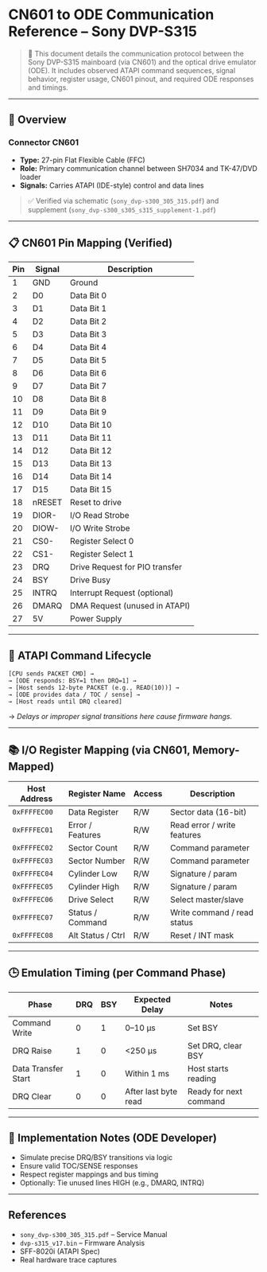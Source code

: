# CN601 to ODE Communication Reference – Sony DVP-S315

> 📘 This document details the communication protocol between the Sony DVP-S315 mainboard (via CN601) and the optical drive emulator (ODE). It includes observed ATAPI command sequences, signal behavior, register usage, CN601 pinout, and required ODE responses and timings.

---

## 🧭 Overview

### Connector CN601

- **Type:** 27-pin Flat Flexible Cable (FFC)
- **Role:** Primary communication channel between SH7034 and TK-47/DVD loader
- **Signals:** Carries ATAPI (IDE-style) control and data lines

> ✅ Verified via schematic (`sony_dvp-s300_305_315.pdf`) and supplement (`sony_dvp-s300_s305_s315_supplement-1.pdf`)

---

## 📋 CN601 Pin Mapping (Verified)

| Pin | Signal     | Description                     |
|-----|------------|---------------------------------|
| 1   | GND        | Ground                          |
| 2   | D0         | Data Bit 0                      |
| 3   | D1         | Data Bit 1                      |
| 4   | D2         | Data Bit 2                      |
| 5   | D3         | Data Bit 3                      |
| 6   | D4         | Data Bit 4                      |
| 7   | D5         | Data Bit 5                      |
| 8   | D6         | Data Bit 6                      |
| 9   | D7         | Data Bit 7                      |
|10   | D8         | Data Bit 8                      |
|11   | D9         | Data Bit 9                      |
|12   | D10        | Data Bit 10                     |
|13   | D11        | Data Bit 11                     |
|14   | D12        | Data Bit 12                     |
|15   | D13        | Data Bit 13                     |
|16   | D14        | Data Bit 14                     |
|17   | D15        | Data Bit 15                     |
|18   | nRESET     | Reset to drive                  |
|19   | DIOR-      | I/O Read Strobe                 |
|20   | DIOW-      | I/O Write Strobe                |
|21   | CS0-       | Register Select 0               |
|22   | CS1-       | Register Select 1               |
|23   | DRQ        | Drive Request for PIO transfer  |
|24   | BSY        | Drive Busy                      |
|25   | INTRQ      | Interrupt Request (optional)    |
|26   | DMARQ      | DMA Request (unused in ATAPI)   |
|27   | 5V         | Power Supply                    |

---

## 🧠 ATAPI Command Lifecycle

```text
[CPU sends PACKET CMD] →
→ [ODE responds: BSY=1 then DRQ=1] →
→ [Host sends 12-byte PACKET (e.g., READ(10))] →
→ [ODE provides data / TOC / sense] →
→ [Host reads until DRQ cleared]
```

→ *Delays or improper signal transitions here cause firmware hangs.*

---

## 📚 I/O Register Mapping (via CN601, Memory-Mapped)

| Host Address | Register Name     | Access | Description                 |
| ------------ | ----------------- | ------ | --------------------------- |
| `0xFFFFEC00` | Data Register     | R/W    | Sector data (16-bit)        |
| `0xFFFFEC01` | Error / Features  | R/W    | Read error / write features |
| `0xFFFFEC02` | Sector Count      | R/W    | Command parameter           |
| `0xFFFFEC03` | Sector Number     | R/W    | Command parameter           |
| `0xFFFFEC04` | Cylinder Low      | R/W    | Signature / param           |
| `0xFFFFEC05` | Cylinder High     | R/W    | Signature / param           |
| `0xFFFFEC06` | Drive Select      | R/W    | Select master/slave         |
| `0xFFFFEC07` | Status / Command  | R/W    | Write command / read status |
| `0xFFFFEC08` | Alt Status / Ctrl | R/W    | Reset / INT mask            |

---

## 🕒 Emulation Timing (per Command Phase)

| Phase               | DRQ | BSY | Expected Delay       | Notes                  |
| ------------------- | --- | --- | -------------------- | ---------------------- |
| Command Write       | 0   | 1   | 0–10 µs              | Set BSY                |
| DRQ Raise           | 1   | 0   | <250 µs              | Set DRQ, clear BSY     |
| Data Transfer Start | 1   | 0   | Within 1 ms          | Host starts reading    |
| DRQ Clear           | 0   | 0   | After last byte read | Ready for next command |

---

## 🧰 Implementation Notes (ODE Developer)

- Simulate precise DRQ/BSY transitions via logic
- Ensure valid TOC/SENSE responses
- Respect register mappings and bus timing
- Optionally: Tie unused lines HIGH (e.g., DMARQ, INTRQ)

---

## References

- `sony_dvp-s300_305_315.pdf` – Service Manual
- `dvp-s315_v17.bin` – Firmware Analysis
- SFF-8020i (ATAPI Spec)
- Real hardware trace captures
